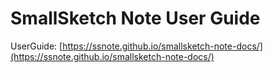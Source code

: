 
# SmallSketch Note User Guide

UserGuide: [https://ssnote.github.io/smallsketch-note-docs/](https://ssnote.github.io/smallsketch-note-docs/)
